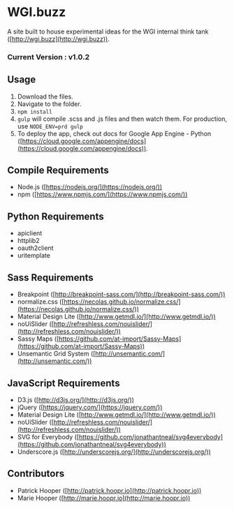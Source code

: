 # WGI.buzz
A site built to house experimental ideas for the WGI internal think tank ([http://wgi.buzz](http://wgi.buzz)).

### Current Version : v1.0.2

## Usage
1. Download the files.
2. Navigate to the folder.
3. `npm install`
4. `gulp` will compile .scss and .js files and then watch them. For production, use `NODE_ENV=prd gulp`
5. To deploy the app, check out docs for Google App Engine - Python ([https://cloud.google.com/appengine/docs](https://cloud.google.com/appengine/docs)).

## Compile Requirements
- Node.js ([https://nodejs.org/](https://nodejs.org/))
- npm ([https://www.npmjs.com/](https://www.npmjs.com/))

## Python Requirements
- apiclient
- httplib2
- oauth2client
- uritemplate

## Sass Requirements
- Breakpoint ([http://breakpoint-sass.com/](http://breakpoint-sass.com/))
- normalize.css ([https://necolas.github.io/normalize.css/](https://necolas.github.io/normalize.css/))
- Material Design Lite ([http://www.getmdl.io/](http://www.getmdl.io/))
- noUiSlider ([http://refreshless.com/nouislider/](http://refreshless.com/nouislider/))
- Sassy Maps ([https://github.com/at-import/Sassy-Maps](https://github.com/at-import/Sassy-Maps))
- Unsemantic Grid System ([http://unsemantic.com/](http://unsemantic.com/))

## JavaScript Requirements
- D3.js ([http://d3js.org/](http://d3js.org/))
- jQuery ([https://jquery.com/](https://jquery.com/))
- Material Design Lite ([http://www.getmdl.io/](http://www.getmdl.io/))
- noUiSlider ([http://refreshless.com/nouislider/](http://refreshless.com/nouislider/))
- SVG for Everybody ([https://github.com/jonathantneal/svg4everybody](https://github.com/jonathantneal/svg4everybody))
- Underscore.js ([http://underscorejs.org/](http://underscorejs.org/))

## Contributors
- Patrick Hooper ([http://patrick.hoopr.io](http://patrick.hoopr.io))
- Marie Hooper ([http://marie.hoopr.io](http://marie.hoopr.io))
